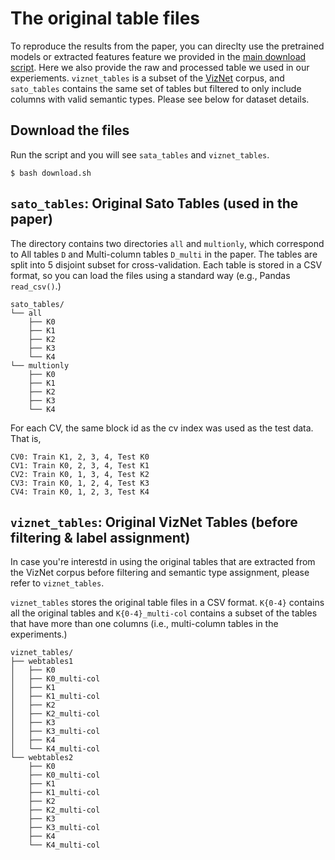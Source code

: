 # The original table files
To reproduce the results from the paper, you can direclty use the pretrained models or extracted features feature we provided in the [main download script](https://github.com/megagonlabs/sato/blob/master/download_data.sh). Here we also provide the raw and processed table we used in our experiements. `viznet_tables` is a subset of the [VizNet](https://viznet.media.mit.edu/) corpus, and `sato_tables` contains the same set of tables but filtered to only include columns with valid semantic types. Please see below for dataset details.

## Download the files

Run the script and you will see `sata_tables` and `viznet_tables`.

```
$ bash download.sh
```


## `sato_tables`: Original Sato Tables (used in the paper)

The directory contains two directories `all` and `multionly`, which correspond to All tables `D` and Multi-column tables `D_multi` in the paper. The tables are split into 5 disjoint subset for cross-validation. Each table is stored in a CSV format, so you can load the files using a standard way (e.g., Pandas `read_csv()`.)

```
sato_tables/
└── all
    ├── K0
    ├── K1
    ├── K2
    ├── K3    
    └── K4
└── multionly
    ├── K0
    ├── K1
    ├── K2
    ├── K3    
    └── K4

```

For each CV, the same block id as the cv index was used as the test data. That is,

```
CV0: Train K1, 2, 3, 4, Test K0
CV1: Train K0, 2, 3, 4, Test K1
CV2: Train K0, 1, 3, 4, Test K2
CV3: Train K0, 1, 2, 4, Test K3
CV4: Train K0, 1, 2, 3, Test K4
```


## `viznet_tables`: Original VizNet Tables (before filtering & label assignment)

In case you're interestd in using the original tables that are extracted from the VizNet corpus before filtering and semantic type assignment, please refer to `viznet_tables`.


`viznet_tables` stores the original table files in a CSV format. `K{0-4}` contains all the original tables and `K{0-4}_multi-col` contains a subset of the tables that have more than one columns (i.e., multi-column tables in the experiments.)


```
viznet_tables/
├── webtables1
│   ├── K0
│   ├── K0_multi-col
│   ├── K1
│   ├── K1_multi-col
│   ├── K2
│   ├── K2_multi-col
│   ├── K3
│   ├── K3_multi-col
│   ├── K4
│   └── K4_multi-col
└── webtables2
    ├── K0
    ├── K0_multi-col
    ├── K1
    ├── K1_multi-col
    ├── K2
    ├── K2_multi-col
    ├── K3
    ├── K3_multi-col
    ├── K4
    └── K4_multi-col
```


